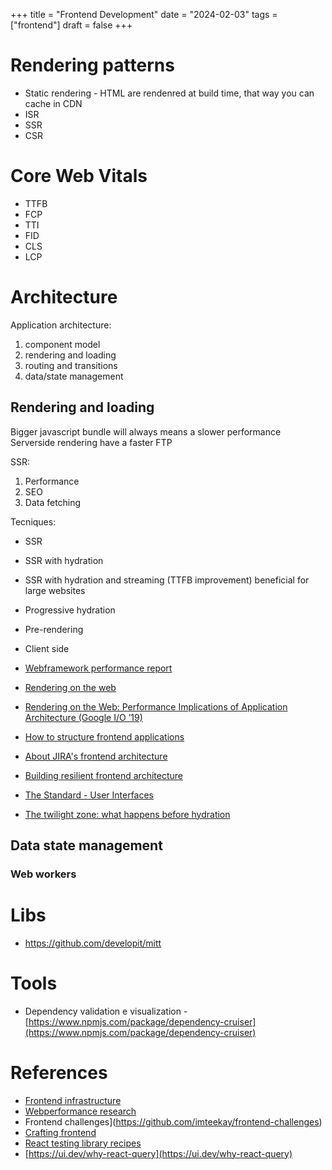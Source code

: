 +++
title = "Frontend Development"
date = "2024-02-03"
tags = ["frontend"]
draft = false
+++

# Rendering patterns

- Static rendering - HTML are rendenred at build time, that way you can cache in CDN
- ISR
- SSR
- CSR

# Core Web Vitals

- TTFB
- FCP
- TTI
- FID
- CLS
- LCP

# Architecture

Application architecture:

1. component model
2. rendering and loading
3. routing and transitions
4. data/state management

## Rendering and loading

Bigger javascript bundle will always means a slower performance
Serverside rendering have a faster FTP

SSR:

1. Performance
2. SEO
3. Data fetching

Tecniques:

- SSR
- SSR with hydration
- SSR with hydration and streaming (TTFB improvement) beneficial for large websites
- Progressive hydration
- Pre-rendering
- Client side

- [Webframework performance report](https://astro.build/blog/2023-web-framework-performance-report/)
- [Rendering on the web](https://web.dev/articles/rendering-on-the-web?hl=pt-br)
- [Rendering on the Web: Performance Implications of Application Architecture (Google I/O ’19)
  ](https://www.youtube.com/watch?v=k-A2VfuUROg)
- [How to structure frontend applications](https://michalzalecki.com/elegant-frontend-architecture/)
- [About JIRA's frontend architecture](https://www.youtube.com/watch?v=CbHETl96qOk)
- [Building resilient frontend architecture](https://www.youtube.com/watch?v=TqfbAXCCVwE)
- [The Standard - User Interfaces](https://github.com/hassanhabib/The-Standard/blob/master/3.%20Exposers/3.2%20User%20Interfaces/3.2%20User%20Interfaces.md#32000-progress-loading)
- [The twilight zone: what happens before hydration](https://www.youtube.com/watch?v=PGLwRv64RzM)

## Data state management

### Web workers

# Libs

- https://github.com/developit/mitt

# Tools

- Dependency validation e visualization - [https://www.npmjs.com/package/dependency-cruiser](https://www.npmjs.com/package/dependency-cruiser)

# References

- [Frontend infrastructure](https://github.com/imteekay/frontend-infrastructure)
- [Webperformance research](https://github.com/imteekay/web-performance-research)
- Frontend challenges](https://github.com/imteekay/frontend-challenges)
- [Crafting frontend](https://github.com/imteekay/crafting-frontend)
- [React testing library recipes](https://github.com/imteekay/react-testing-library-recipes)
- [https://ui.dev/why-react-query](https://ui.dev/why-react-query)
